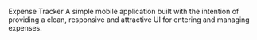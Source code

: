 Expense Tracker
A simple mobile application built with the intention of providing a clean, responsive and attractive UI for entering and managing expenses.

